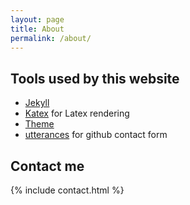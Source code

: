 ```yaml
---
layout: page
title: About
permalink: /about/
---
```


## Tools used by this website
- [Jekyll](https://jekyllrb.com/)
- [Katex](https://katex.org/) for Latex rendering
- [Theme](https://github.com/ghosind/Jekyll-Paper-GithubA)
- [utterances](https://github.com/utterance/utterances) for github contact form


<!-- ### Todo
 - [x] References footnote
 - [x] Side notes in posts
 - [x] Add footnotes
 - [ ] "Abstract"
 - [x] Contents
 - [ ] Change logo of website
 - [ ] Search on a website
 - [ ] better code snippets
 - [x] add contact me with github form
 - [x] Add numbering of posts
 - [ ] Add numbering to headers
 - [ ] Remove numbering of Footnote and References headers in TOC
 -->


## Contact me
{% include contact.html %}